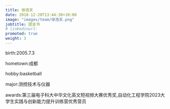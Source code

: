 ```yaml
---
title: 徐浩天
date: 2018-12-20T13:44:30+10:00
image: "images/team/徐浩天.png" 
jobtitle: 团支书
# linkedinurl: 
promoted: true
weight: 3
---
```


birth:2005.7.3

hometown:成都

hobby:basketball

major:测控技术与仪器

awards:第三届电子科大中华文化英文短视频大赛优秀奖,自动化工程学院2023大学生实践与创新能力提升训练营优秀营员
